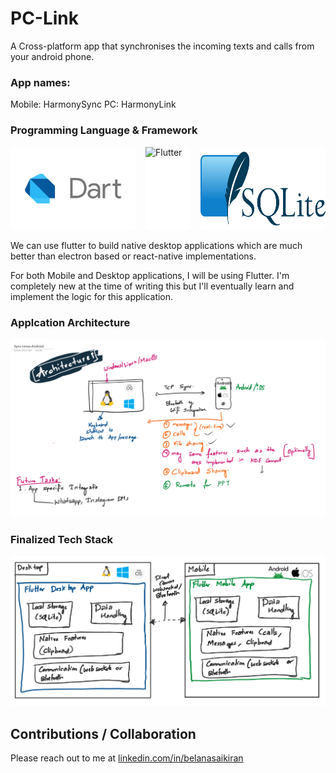 # PC-Link
A Cross-platform app that synchronises the incoming texts and calls from your android phone. 


### App names:
 Mobile: HarmonySync
 PC: HarmonyLink



### Programming Language & Framework

<div style="display: flex; gap: 16px; margin-bottom: 16px;">
<img src="docs/images/Dart.png"  alt="Dart" width="200px" style="background-color: white" />
<img src="docs/images/flutter.gif"  alt="Flutter" width="200px" style="background-color: white" />
<img src="docs/images/SQLite.png"  alt="SqLite" width="200px" style="background-color: white" />
</div>

We can use flutter to build native desktop applications which are much better than electron based or react-native implementations. 

For both Mobile and Desktop applications, I will be using Flutter. I'm completely new at the time of writing this but I'll eventually learn and implement the logic for this application. 


### Applcation Architecture

![Architecture](./Flow/Architecture.png)

### Finalized Tech Stack

![Tech_Stack](./Flow/TechStack.png)


## Contributions / Collaboration

Please reach out to me at [linkedin.com/in/belanasaikiran](https://www.linkedin.com/in/belanasaikiran)
